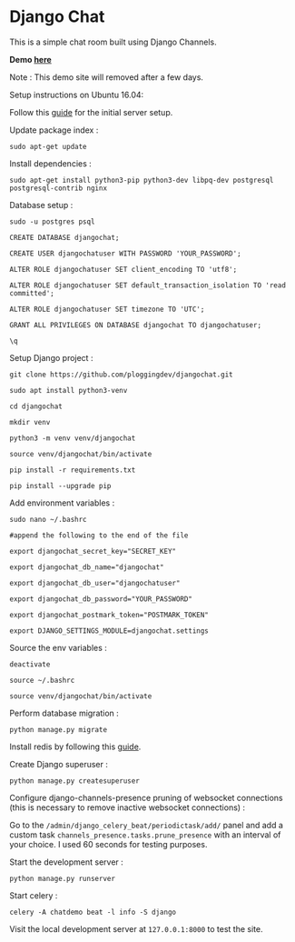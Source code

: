 # Django Chat

This is a simple chat room built using Django Channels.

**Demo [here](https://chat.ploggingdev.com/)**

Note : This demo site will removed after a few days.

Setup instructions on Ubuntu 16.04:

Follow this [guide](https://www.digitalocean.com/community/tutorials/initial-server-setup-with-ubuntu-16-04) for the initial server setup.

Update package index :

```
sudo apt-get update
```

Install dependencies :

```
sudo apt-get install python3-pip python3-dev libpq-dev postgresql postgresql-contrib nginx
```

Database setup :

```
sudo -u postgres psql

CREATE DATABASE djangochat;

CREATE USER djangochatuser WITH PASSWORD 'YOUR_PASSWORD';

ALTER ROLE djangochatuser SET client_encoding TO 'utf8';

ALTER ROLE djangochatuser SET default_transaction_isolation TO 'read committed';

ALTER ROLE djangochatuser SET timezone TO 'UTC';

GRANT ALL PRIVILEGES ON DATABASE djangochat TO djangochatuser;

\q
```

Setup Django project :

```
git clone https://github.com/ploggingdev/djangochat.git

sudo apt install python3-venv

cd djangochat

mkdir venv

python3 -m venv venv/djangochat

source venv/djangochat/bin/activate

pip install -r requirements.txt

pip install --upgrade pip
```

Add environment variables :

```
sudo nano ~/.bashrc

#append the following to the end of the file

export djangochat_secret_key="SECRET_KEY"

export djangochat_db_name="djangochat"

export djangochat_db_user="djangochatuser"

export djangochat_db_password="YOUR_PASSWORD"

export djangochat_postmark_token="POSTMARK_TOKEN"

export DJANGO_SETTINGS_MODULE=djangochat.settings
```

Source the env variables :

```
deactivate

source ~/.bashrc

source venv/djangochat/bin/activate
```

Perform database migration : 

```
python manage.py migrate
```

Install redis by following this [guide](https://www.digitalocean.com/community/tutorials/how-to-install-and-configure-redis-on-ubuntu-16-04).

Create Django superuser :

```
python manage.py createsuperuser
```

Configure django-channels-presence pruning of websocket connections (this is necessary to remove inactive websocket connections) :

Go to the `/admin/django_celery_beat/periodictask/add/` panel and add a custom task `channels_presence.tasks.prune_presence` with an interval of your choice. I used 60 seconds for testing purposes.

Start the development server :

```
python manage.py runserver
```

Start celery :

```
celery -A chatdemo beat -l info -S django
```

Visit the local development server at `127.0.0.1:8000` to test the site.